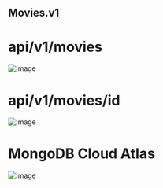 ## Movies.v1

# api/v1/movies
![image](https://user-images.githubusercontent.com/107072477/235142041-f48f0b63-0d7e-4c3e-9dde-8ba9ad9899b3.png)

# api/v1/movies/id
![image](https://user-images.githubusercontent.com/107072477/235142140-5b0813cc-03b9-48d6-ab93-f936fbbfecc9.png)

# MongoDB Cloud Atlas
![image](https://user-images.githubusercontent.com/107072477/235141854-50811151-4721-414a-9667-2730d87cb724.png)

